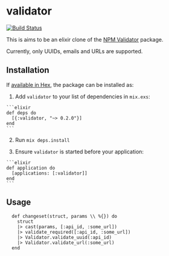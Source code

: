# validator

[![Build Status](https://semaphoreci.com/api/v1/fourkio/validator/branches/master/badge.svg)](https://semaphoreci.com/fourkio/validator)

This is aims to be an elixir clone of the [NPM Validator](https://github.com/chriso/validator.js) package.

Currently, only UUIDs, emails and URLs are supported.

## Installation

If [available in Hex](https://hex.pm/docs/publish), the package can be installed as:

  1. Add `validator` to your list of dependencies in `mix.exs`:

    ```elixir
    def deps do
      [{:validator, "~> 0.2.0"}]
    end
    ```
  
  2. Run `mix deps.install`   

  3. Ensure `validator` is started before your application:

    ```elixir
    def application do
      [applications: [:validator]]
    end
    ```

## Usage
```
  def changeset(struct, params \\ %{}) do
    struct
    |> cast(params, [:api_id, :some_url])
    |> validate_required([:api_id, :some_url])
    |> Validator.validate_uuid(:api_id)
    |> Validator.validate_url(:some_url)
  end
```
